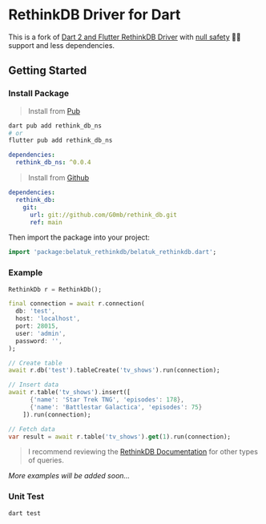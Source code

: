 # RethinkDB Driver for Dart

This is a fork of [Dart 2 and Flutter RethinkDB Driver](https://github.com/marceloneppel/rethinkdb) with [null safety](https://dart.dev/null-safety) 💪🏼 support and less dependencies.

## Getting Started

### Install Package

> Install from [Pub](https://pub.dev/)

```sh
dart pub add rethink_db_ns
# or
flutter pub add rethink_db_ns
```

```yaml
dependencies:
  rethink_db_ns: ^0.0.4
```

> Install from [Github](https://github.com/G0mb/rethink_db)

```yaml
dependencies:
  rethink_db:
    git: 
      url: git://github.com/G0mb/rethink_db.git
      ref: main
```

Then import the package into your project:

```dart
import 'package:belatuk_rethinkdb/belatuk_rethinkdb.dart';
```

### Example

```dart
RethinkDb r = RethinkDb();

final connection = await r.connection(
  db: 'test',
  host: 'localhost',
  port: 28015,
  user: 'admin',
  password: '',
);

// Create table
await r.db('test').tableCreate('tv_shows').run(connection);

// Insert data
await r.table('tv_shows').insert([
      {'name': 'Star Trek TNG', 'episodes': 178},
      {'name': 'Battlestar Galactica', 'episodes': 75}
    ]).run(connection);

// Fetch data
var result = await r.table('tv_shows').get(1).run(connection);
```

> I recommend reviewing the [RethinkDB Documentation](https://rethinkdb.com/api/javascript/) for other types of queries.

*More examples will be added soon...*

### Unit Test

```sh
dart test
```
